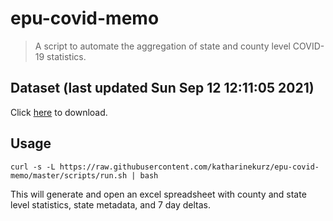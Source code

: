 # epu-covid-memo

> A script to automate the aggregation of state and county level COVID-19 statistics.

<!-- tmpl start -->

## Dataset (last updated Sun Sep 12 12:11:05 2021)

Click [here](https://covid-artifacts.s3.amazonaws.com/records/2021-9-12-12114-covid_artifact.xls) to download.

<!-- tmpl end -->

## Usage

```
curl -s -L https://raw.githubusercontent.com/katharinekurz/epu-covid-memo/master/scripts/run.sh | bash
```

This will generate and open an excel spreadsheet with county and state level statistics, state metadata, and 7 day deltas.